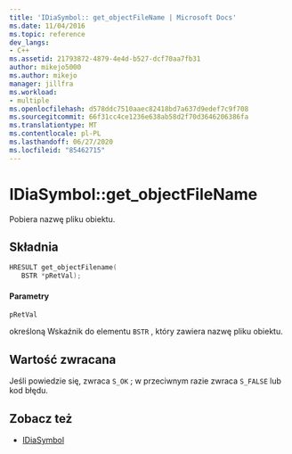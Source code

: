 ```yaml
---
title: 'IDiaSymbol:: get_objectFileName | Microsoft Docs'
ms.date: 11/04/2016
ms.topic: reference
dev_langs:
- C++
ms.assetid: 21793872-4879-4e4d-b527-dcf70aa7fb31
author: mikejo5000
ms.author: mikejo
manager: jillfra
ms.workload:
- multiple
ms.openlocfilehash: d578ddc7510aaec82418bd7a637d9edef7c9f708
ms.sourcegitcommit: 66f31cc4ce1236e638ab58d2f70d3646206386fa
ms.translationtype: MT
ms.contentlocale: pl-PL
ms.lasthandoff: 06/27/2020
ms.locfileid: "85462715"
---
```

# <a name="idiasymbolget_objectfilename"></a>IDiaSymbol::get_objectFileName
Pobiera nazwę pliku obiektu.

## <a name="syntax"></a>Składnia

```C++
HRESULT get_objectFilename(
   BSTR *pRetVal);
```

#### <a name="parameters"></a>Parametry
 `pRetVal`

określoną Wskaźnik do elementu `BSTR` , który zawiera nazwę pliku obiektu.

## <a name="return-value"></a>Wartość zwracana
 Jeśli powiedzie się, zwraca `S_OK` ; w przeciwnym razie zwraca `S_FALSE` lub kod błędu.

## <a name="see-also"></a>Zobacz też
- [IDiaSymbol](../../debugger/debug-interface-access/idiasymbol.md)
